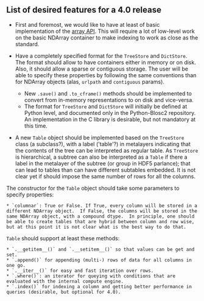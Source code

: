 List of desired features for a 4.0 release
------------------------------------------

* First and foremost, we would like to have at least of basic implementation of the [array API](https://data-apis.org/array-api).  This will require a lot of low-level work on the basic NDArray container to make indexing to work as close as the standard.

* Have a completely specified format for the `TreeStore` and `DictStore`.  The format should allow to have containers either in memory or on disk.  Also, it should allow a sparse or contiguous storage.  The user will be able to specify these properties by following the same conventions than for NDArray objects (alas, `urlpath` and `contiguous` params).

    * New `.save()` and `.to_cframe()` methods should be implemented to convert from in-memory representations to on disk and vice-versa.
    * The format for `TreeStore` and `DictStore` will initially be defined at Python level, and documented only in the Python-Blosc2 repository.  An implementation in the C library is desirable, but not mandatory at this time.

* A new `Table` object should be implemented based on the `TreeStore` class (a subclass?), with a label ('table'?) in metalayers indicating that the contents of the tree can be interpreted as regular table.  As `TreeStore` is hierarchical, a subtree can also be interpreted as a `Table` if there a label in the metalayer of the subtree (or group in HDF5 parlance); that can lead to tables than can have different subtables embedded.  It is not clear yet if should impose the same number of rows for all the columns.

The constructor for the `Table` object should take some parameters to specify properties:

    * `columnar`: True or False. If True, every column will be stored in a different NDArray object.  If False, the columns will be stored in the same NDArray object, with a compound dtype.  In principle, one should be able to create tables that are hybrid between column and row wise, but at this point it is not clear what is the best way to do that.

`Table` should support at least these methods:

    * `.__getitem__()` and `.__setitem__()` so that values can be get and set.
    * `.append()` for appending (multi-) rows of data for all columns in one go.
    * `.__iter__()` for easy and fast iteration over rows.
    * `.where()`: an iterator for queying with conditions that are evaluated with the internal compute engine.
    * `.index()` for indexing a column and getting better performance in queries (desirable, but optional for 4.0).
